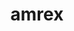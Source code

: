 ---
title: "amrex"
layout: cache
categories: [package, develop-2024-11-17]
meta: {"versions": ["24.10", "24.11"], "compilers": ["gcc@=11.4.0", "gcc@=9.4.0", "oneapi@=2024.2.1"], "oss": ["ubuntu20.04", "ubuntu22.04"], "platforms": ["linux"], "targets": ["neoverse_v1", "neoverse_v2", "ppc64le", "x86_64_v3"], "stacks": ["e4s", "e4s-neoverse-v2", "e4s-neoverse_v1", "e4s-oneapi", "e4s-power", "e4s-rocm-external", "root"], "num_specs": 27, "num_specs_by_stack": {"root": 27, "e4s-power": 4, "e4s-neoverse_v1": 6, "e4s-neoverse-v2": 4, "e4s": 6, "e4s-rocm-external": 2, "e4s-oneapi": 5}}
spec_details: [{"hash": "3lzfohzhrmcyrebxsxlynnk3lrg3lnwe", "compiler": "gcc@=9.4.0", "versions": ["24.10"], "os": "ubuntu20.04", "platform": "linux", "target": "ppc64le", "variants": ["~amrdata", "~ascent", "build_system=cmake", "build_type=Release", "~catalyst", "~conduit", "~cuda", "dimensions=1,2,3", "+eb", "~fortran", "generator=make", "~hdf5", "~hypre", "~ipo", "+linear_solvers", "+mpi", "+openmp", "+particles", "~petsc", "+pic", "~plotfile_tools", "precision=double", "~rocm", "+shared", "~sundials", "~sycl", "+tiny_profile"], "stacks": ["root", "e4s-power"], "size": "-", "tarball": "https://binaries.spack.io/develop-2024-11-17/build_cache/linux-ubuntu20.04-ppc64le/gcc-9.4.0/amrex-24.10/linux-ubuntu20.04-ppc64le-gcc-9.4.0-amrex-24.10-3lzfohzhrmcyrebxsxlynnk3lrg3lnwe.spack"}, {"hash": "wu6r5hgmplnmcrxp54klgqfze4q4apia", "compiler": "gcc@=9.4.0", "versions": ["24.10"], "os": "ubuntu20.04", "platform": "linux", "target": "ppc64le", "variants": ["~amrdata", "~ascent", "build_system=cmake", "build_type=Release", "~catalyst", "~conduit", "~cuda", "dimensions=1,2,3", "+eb", "~fortran", "generator=make", "~hdf5", "~hypre", "~ipo", "+linear_solvers", "+mpi", "~openmp", "+particles", "~petsc", "+pic", "~plotfile_tools", "precision=double", "~rocm", "+shared", "~sundials", "~sycl", "~tiny_profile"], "stacks": ["root", "e4s-power"], "size": "-", "tarball": "https://binaries.spack.io/develop-2024-11-17/build_cache/linux-ubuntu20.04-ppc64le/gcc-9.4.0/amrex-24.10/linux-ubuntu20.04-ppc64le-gcc-9.4.0-amrex-24.10-wu6r5hgmplnmcrxp54klgqfze4q4apia.spack"}, {"hash": "kxoozx25qw26kmypeds2i76xckuntheu", "compiler": "gcc@=9.4.0", "versions": ["24.11"], "os": "ubuntu20.04", "platform": "linux", "target": "ppc64le", "variants": ["~amrdata", "~ascent", "build_system=cmake", "build_type=Release", "~catalyst", "~conduit", "~cuda", "dimensions=1,2,3", "+eb", "~fortran", "generator=make", "~hdf5", "~hypre", "~ipo", "+linear_solvers", "+mpi", "~openmp", "~particles", "~petsc", "~pic", "~plotfile_tools", "precision=double", "~rocm", "~shared", "~sundials", "~sycl", "~tiny_profile"], "stacks": ["root", "e4s-power"], "size": "-", "tarball": "https://binaries.spack.io/develop-2024-11-17/build_cache/linux-ubuntu20.04-ppc64le/gcc-9.4.0/amrex-24.11/linux-ubuntu20.04-ppc64le-gcc-9.4.0-amrex-24.11-kxoozx25qw26kmypeds2i76xckuntheu.spack"}, {"hash": "ucrzoglsblkzo5lq5rqedcfg5j7r73ax", "compiler": "gcc@=9.4.0", "versions": ["24.11"], "os": "ubuntu20.04", "platform": "linux", "target": "ppc64le", "variants": ["~amrdata", "~ascent", "build_system=cmake", "build_type=Release", "~catalyst", "~conduit", "+cuda", "cuda_arch=70", "dimensions=1,2,3", "+eb", "~fortran", "generator=make", "~hdf5", "~hypre", "~ipo", "+linear_solvers", "+mpi", "~openmp", "~particles", "~petsc", "~pic", "~plotfile_tools", "precision=double", "~rocm", "~shared", "~sundials", "~sycl", "~tiny_profile"], "stacks": ["root", "e4s-power"], "size": "-", "tarball": "https://binaries.spack.io/develop-2024-11-17/build_cache/linux-ubuntu20.04-ppc64le/gcc-9.4.0/amrex-24.11/linux-ubuntu20.04-ppc64le-gcc-9.4.0-amrex-24.11-ucrzoglsblkzo5lq5rqedcfg5j7r73ax.spack"}, {"hash": "3y3gimgyzarbhwcohi7rebtyh2do2ehl", "compiler": "gcc@=11.4.0", "versions": ["24.10"], "os": "ubuntu22.04", "platform": "linux", "target": "neoverse_v1", "variants": ["~amrdata", "~ascent", "build_system=cmake", "build_type=Release", "~catalyst", "~conduit", "~cuda", "dimensions=1,2,3", "+eb", "~fortran", "generator=make", "~hdf5", "~hypre", "~ipo", "+linear_solvers", "+mpi", "~openmp", "+particles", "~petsc", "+pic", "~plotfile_tools", "precision=double", "~rocm", "+shared", "~sundials", "~sycl", "~tiny_profile"], "stacks": ["root", "e4s-neoverse_v1"], "size": "-", "tarball": "https://binaries.spack.io/develop-2024-11-17/build_cache/linux-ubuntu22.04-neoverse_v1/gcc-11.4.0/amrex-24.10/linux-ubuntu22.04-neoverse_v1-gcc-11.4.0-amrex-24.10-3y3gimgyzarbhwcohi7rebtyh2do2ehl.spack"}, {"hash": "zqssxaqwqcwvizwowxqgow3ardzaf3yx", "compiler": "gcc@=11.4.0", "versions": ["24.10"], "os": "ubuntu22.04", "platform": "linux", "target": "neoverse_v1", "variants": ["~amrdata", "~ascent", "build_system=cmake", "build_type=Release", "~catalyst", "~conduit", "~cuda", "dimensions=1,2,3", "+eb", "~fortran", "generator=make", "~hdf5", "~hypre", "~ipo", "+linear_solvers", "+mpi", "+openmp", "+particles", "~petsc", "+pic", "~plotfile_tools", "precision=double", "~rocm", "+shared", "~sundials", "~sycl", "+tiny_profile"], "stacks": ["root", "e4s-neoverse_v1"], "size": "-", "tarball": "https://binaries.spack.io/develop-2024-11-17/build_cache/linux-ubuntu22.04-neoverse_v1/gcc-11.4.0/amrex-24.10/linux-ubuntu22.04-neoverse_v1-gcc-11.4.0-amrex-24.10-zqssxaqwqcwvizwowxqgow3ardzaf3yx.spack"}, {"hash": "4eflpcvbcbht5ej3edq6nt62ldum2oi5", "compiler": "gcc@=11.4.0", "versions": ["24.11"], "os": "ubuntu22.04", "platform": "linux", "target": "neoverse_v1", "variants": ["~amrdata", "~ascent", "build_system=cmake", "build_type=Release", "~catalyst", "~conduit", "+cuda", "cuda_arch=75", "dimensions=1,2,3", "+eb", "~fortran", "generator=make", "~hdf5", "~hypre", "~ipo", "+linear_solvers", "+mpi", "~openmp", "~particles", "~petsc", "~pic", "~plotfile_tools", "precision=double", "~rocm", "~shared", "~sundials", "~sycl", "~tiny_profile"], "stacks": ["root", "e4s-neoverse_v1"], "size": "-", "tarball": "https://binaries.spack.io/develop-2024-11-17/build_cache/linux-ubuntu22.04-neoverse_v1/gcc-11.4.0/amrex-24.11/linux-ubuntu22.04-neoverse_v1-gcc-11.4.0-amrex-24.11-4eflpcvbcbht5ej3edq6nt62ldum2oi5.spack"}, {"hash": "ghesvibx5mranjkbjehi5j25tdtvf7ls", "compiler": "gcc@=11.4.0", "versions": ["24.11"], "os": "ubuntu22.04", "platform": "linux", "target": "neoverse_v1", "variants": ["~amrdata", "~ascent", "build_system=cmake", "build_type=Release", "~catalyst", "~conduit", "+cuda", "cuda_arch=80", "dimensions=1,2,3", "+eb", "~fortran", "generator=make", "~hdf5", "~hypre", "~ipo", "+linear_solvers", "+mpi", "~openmp", "~particles", "~petsc", "~pic", "~plotfile_tools", "precision=double", "~rocm", "~shared", "~sundials", "~sycl", "~tiny_profile"], "stacks": ["root", "e4s-neoverse_v1"], "size": "-", "tarball": "https://binaries.spack.io/develop-2024-11-17/build_cache/linux-ubuntu22.04-neoverse_v1/gcc-11.4.0/amrex-24.11/linux-ubuntu22.04-neoverse_v1-gcc-11.4.0-amrex-24.11-ghesvibx5mranjkbjehi5j25tdtvf7ls.spack"}, {"hash": "gkyq55fgsydfjxkmv3ivnmwadtz2krfl", "compiler": "gcc@=11.4.0", "versions": ["24.11"], "os": "ubuntu22.04", "platform": "linux", "target": "neoverse_v1", "variants": ["~amrdata", "~ascent", "build_system=cmake", "build_type=Release", "~catalyst", "~conduit", "~cuda", "dimensions=1,2,3", "+eb", "~fortran", "generator=make", "~hdf5", "~hypre", "~ipo", "+linear_solvers", "+mpi", "~openmp", "~particles", "~petsc", "~pic", "~plotfile_tools", "precision=double", "~rocm", "~shared", "~sundials", "~sycl", "~tiny_profile"], "stacks": ["root", "e4s-neoverse_v1"], "size": "-", "tarball": "https://binaries.spack.io/develop-2024-11-17/build_cache/linux-ubuntu22.04-neoverse_v1/gcc-11.4.0/amrex-24.11/linux-ubuntu22.04-neoverse_v1-gcc-11.4.0-amrex-24.11-gkyq55fgsydfjxkmv3ivnmwadtz2krfl.spack"}, {"hash": "srbgmr73iuxk5jln2hnbxtv7axiq7sp4", "compiler": "gcc@=11.4.0", "versions": ["24.11"], "os": "ubuntu22.04", "platform": "linux", "target": "neoverse_v1", "variants": ["~amrdata", "~ascent", "build_system=cmake", "build_type=Release", "~catalyst", "~conduit", "+cuda", "cuda_arch=90", "dimensions=1,2,3", "+eb", "~fortran", "generator=make", "~hdf5", "~hypre", "~ipo", "+linear_solvers", "+mpi", "~openmp", "~particles", "~petsc", "~pic", "~plotfile_tools", "precision=double", "~rocm", "~shared", "~sundials", "~sycl", "~tiny_profile"], "stacks": ["root", "e4s-neoverse_v1"], "size": "-", "tarball": "https://binaries.spack.io/develop-2024-11-17/build_cache/linux-ubuntu22.04-neoverse_v1/gcc-11.4.0/amrex-24.11/linux-ubuntu22.04-neoverse_v1-gcc-11.4.0-amrex-24.11-srbgmr73iuxk5jln2hnbxtv7axiq7sp4.spack"}, {"hash": "cj4bokiti33elouidruzxetzuvix5pyq", "compiler": "gcc@=11.4.0", "versions": ["24.10"], "os": "ubuntu22.04", "platform": "linux", "target": "neoverse_v2", "variants": ["~amrdata", "~ascent", "build_system=cmake", "build_type=Release", "~catalyst", "~conduit", "~cuda", "dimensions=1,2,3", "+eb", "~fortran", "generator=make", "~hdf5", "~hypre", "~ipo", "+linear_solvers", "+mpi", "+openmp", "+particles", "~petsc", "+pic", "~plotfile_tools", "precision=double", "~rocm", "+shared", "~sundials", "~sycl", "+tiny_profile"], "stacks": ["e4s-neoverse-v2", "root"], "size": "-", "tarball": "https://binaries.spack.io/develop-2024-11-17/build_cache/linux-ubuntu22.04-neoverse_v2/gcc-11.4.0/amrex-24.10/linux-ubuntu22.04-neoverse_v2-gcc-11.4.0-amrex-24.10-cj4bokiti33elouidruzxetzuvix5pyq.spack"}, {"hash": "xxss37qaqfp4e5hiweqkmofmnigkepah", "compiler": "gcc@=11.4.0", "versions": ["24.10"], "os": "ubuntu22.04", "platform": "linux", "target": "neoverse_v2", "variants": ["~amrdata", "~ascent", "build_system=cmake", "build_type=Release", "~catalyst", "~conduit", "~cuda", "dimensions=1,2,3", "+eb", "~fortran", "generator=make", "~hdf5", "~hypre", "~ipo", "+linear_solvers", "+mpi", "~openmp", "+particles", "~petsc", "+pic", "~plotfile_tools", "precision=double", "~rocm", "+shared", "~sundials", "~sycl", "~tiny_profile"], "stacks": ["e4s-neoverse-v2", "root"], "size": "-", "tarball": "https://binaries.spack.io/develop-2024-11-17/build_cache/linux-ubuntu22.04-neoverse_v2/gcc-11.4.0/amrex-24.10/linux-ubuntu22.04-neoverse_v2-gcc-11.4.0-amrex-24.10-xxss37qaqfp4e5hiweqkmofmnigkepah.spack"}, {"hash": "egh2fivlg4z5ioy5dy73e5exkr2ajtut", "compiler": "gcc@=11.4.0", "versions": ["24.11"], "os": "ubuntu22.04", "platform": "linux", "target": "neoverse_v2", "variants": ["~amrdata", "~ascent", "build_system=cmake", "build_type=Release", "~catalyst", "~conduit", "~cuda", "dimensions=1,2,3", "+eb", "~fortran", "generator=make", "~hdf5", "~hypre", "~ipo", "+linear_solvers", "+mpi", "~openmp", "~particles", "~petsc", "~pic", "~plotfile_tools", "precision=double", "~rocm", "~shared", "~sundials", "~sycl", "~tiny_profile"], "stacks": ["e4s-neoverse-v2", "root"], "size": "-", "tarball": "https://binaries.spack.io/develop-2024-11-17/build_cache/linux-ubuntu22.04-neoverse_v2/gcc-11.4.0/amrex-24.11/linux-ubuntu22.04-neoverse_v2-gcc-11.4.0-amrex-24.11-egh2fivlg4z5ioy5dy73e5exkr2ajtut.spack"}, {"hash": "tkgolhx2yzn7fa2iwaekenw4x7iwk63k", "compiler": "gcc@=11.4.0", "versions": ["24.11"], "os": "ubuntu22.04", "platform": "linux", "target": "neoverse_v2", "variants": ["~amrdata", "~ascent", "build_system=cmake", "build_type=Release", "~catalyst", "~conduit", "+cuda", "cuda_arch=90", "dimensions=1,2,3", "+eb", "~fortran", "generator=make", "~hdf5", "~hypre", "~ipo", "+linear_solvers", "+mpi", "~openmp", "~particles", "~petsc", "~pic", "~plotfile_tools", "precision=double", "~rocm", "~shared", "~sundials", "~sycl", "~tiny_profile"], "stacks": ["e4s-neoverse-v2", "root"], "size": "-", "tarball": "https://binaries.spack.io/develop-2024-11-17/build_cache/linux-ubuntu22.04-neoverse_v2/gcc-11.4.0/amrex-24.11/linux-ubuntu22.04-neoverse_v2-gcc-11.4.0-amrex-24.11-tkgolhx2yzn7fa2iwaekenw4x7iwk63k.spack"}, {"hash": "njmgbcpcaobako6ktetcei3xnin4m74c", "compiler": "gcc@=11.4.0", "versions": ["24.10"], "os": "ubuntu22.04", "platform": "linux", "target": "x86_64_v3", "variants": ["~amrdata", "~ascent", "build_system=cmake", "build_type=Release", "~catalyst", "~conduit", "~cuda", "dimensions=1,2,3", "+eb", "~fortran", "generator=make", "~hdf5", "~hypre", "~ipo", "+linear_solvers", "+mpi", "+openmp", "+particles", "~petsc", "+pic", "~plotfile_tools", "precision=double", "~rocm", "+shared", "~sundials", "~sycl", "+tiny_profile"], "stacks": ["root", "e4s"], "size": "-", "tarball": "https://binaries.spack.io/develop-2024-11-17/build_cache/linux-ubuntu22.04-x86_64_v3/gcc-11.4.0/amrex-24.10/linux-ubuntu22.04-x86_64_v3-gcc-11.4.0-amrex-24.10-njmgbcpcaobako6ktetcei3xnin4m74c.spack"}, {"hash": "zghcnyb74yubg5zx2kennosbvcnmqgmi", "compiler": "gcc@=11.4.0", "versions": ["24.10"], "os": "ubuntu22.04", "platform": "linux", "target": "x86_64_v3", "variants": ["~amrdata", "~ascent", "build_system=cmake", "build_type=Release", "~catalyst", "~conduit", "~cuda", "dimensions=1,2,3", "+eb", "~fortran", "generator=make", "~hdf5", "~hypre", "~ipo", "+linear_solvers", "+mpi", "~openmp", "+particles", "~petsc", "+pic", "~plotfile_tools", "precision=double", "~rocm", "+shared", "~sundials", "~sycl", "~tiny_profile"], "stacks": ["root", "e4s"], "size": "-", "tarball": "https://binaries.spack.io/develop-2024-11-17/build_cache/linux-ubuntu22.04-x86_64_v3/gcc-11.4.0/amrex-24.10/linux-ubuntu22.04-x86_64_v3-gcc-11.4.0-amrex-24.10-zghcnyb74yubg5zx2kennosbvcnmqgmi.spack"}, {"hash": "5lralwtvec2hio5xtntesfjgqkae2axs", "compiler": "gcc@=11.4.0", "versions": ["24.11"], "os": "ubuntu22.04", "platform": "linux", "target": "x86_64_v3", "variants": ["~amrdata", "~ascent", "build_system=cmake", "build_type=Release", "~catalyst", "~conduit", "+cuda", "cuda_arch=80", "dimensions=1,2,3", "+eb", "~fortran", "generator=make", "~hdf5", "~hypre", "~ipo", "+linear_solvers", "+mpi", "~openmp", "~particles", "~petsc", "~pic", "~plotfile_tools", "precision=double", "~rocm", "~shared", "~sundials", "~sycl", "~tiny_profile"], "stacks": ["root", "e4s"], "size": "-", "tarball": "https://binaries.spack.io/develop-2024-11-17/build_cache/linux-ubuntu22.04-x86_64_v3/gcc-11.4.0/amrex-24.11/linux-ubuntu22.04-x86_64_v3-gcc-11.4.0-amrex-24.11-5lralwtvec2hio5xtntesfjgqkae2axs.spack"}, {"hash": "t3vctzp6ukaycqh7ikk6rzvks5f5ffji", "compiler": "gcc@=11.4.0", "versions": ["24.11"], "os": "ubuntu22.04", "platform": "linux", "target": "x86_64_v3", "variants": ["amdgpu_target=gfx90a", "~amrdata", "~ascent", "build_system=cmake", "build_type=Release", "~catalyst", "~conduit", "~cuda", "dimensions=1,2,3", "+eb", "~fortran", "generator=make", "~hdf5", "~hypre", "~ipo", "+linear_solvers", "+mpi", "~openmp", "~particles", "~petsc", "~pic", "~plotfile_tools", "precision=double", "+rocm", "~shared", "~sundials", "~sycl", "~tiny_profile"], "stacks": ["root", "e4s"], "size": "-", "tarball": "https://binaries.spack.io/develop-2024-11-17/build_cache/linux-ubuntu22.04-x86_64_v3/gcc-11.4.0/amrex-24.11/linux-ubuntu22.04-x86_64_v3-gcc-11.4.0-amrex-24.11-t3vctzp6ukaycqh7ikk6rzvks5f5ffji.spack"}, {"hash": "vxzth2l7ki64drqbl22ac4h7mmzitfji", "compiler": "gcc@=11.4.0", "versions": ["24.11"], "os": "ubuntu22.04", "platform": "linux", "target": "x86_64_v3", "variants": ["amdgpu_target=gfx90a", "~amrdata", "~ascent", "build_system=cmake", "build_type=Release", "~catalyst", "~conduit", "~cuda", "dimensions=1,2,3", "+eb", "~fortran", "generator=make", "~hdf5", "~hypre", "~ipo", "+linear_solvers", "+mpi", "~openmp", "~particles", "~petsc", "~pic", "~plotfile_tools", "precision=double", "+rocm", "~shared", "~sundials", "~sycl", "~tiny_profile"], "stacks": ["root", "e4s-rocm-external"], "size": "-", "tarball": "https://binaries.spack.io/develop-2024-11-17/build_cache/linux-ubuntu22.04-x86_64_v3/gcc-11.4.0/amrex-24.11/linux-ubuntu22.04-x86_64_v3-gcc-11.4.0-amrex-24.11-vxzth2l7ki64drqbl22ac4h7mmzitfji.spack"}, {"hash": "wfo6afcmdirgtt56m4igct775etsbtel", "compiler": "gcc@=11.4.0", "versions": ["24.11"], "os": "ubuntu22.04", "platform": "linux", "target": "x86_64_v3", "variants": ["~amrdata", "~ascent", "build_system=cmake", "build_type=Release", "~catalyst", "~conduit", "~cuda", "dimensions=1,2,3", "+eb", "~fortran", "generator=make", "~hdf5", "~hypre", "~ipo", "+linear_solvers", "+mpi", "~openmp", "~particles", "~petsc", "~pic", "~plotfile_tools", "precision=double", "~rocm", "~shared", "~sundials", "~sycl", "~tiny_profile"], "stacks": ["root", "e4s"], "size": "-", "tarball": "https://binaries.spack.io/develop-2024-11-17/build_cache/linux-ubuntu22.04-x86_64_v3/gcc-11.4.0/amrex-24.11/linux-ubuntu22.04-x86_64_v3-gcc-11.4.0-amrex-24.11-wfo6afcmdirgtt56m4igct775etsbtel.spack"}, {"hash": "yi62rrqm53glsek7227e7d22uowli4gd", "compiler": "gcc@=11.4.0", "versions": ["24.11"], "os": "ubuntu22.04", "platform": "linux", "target": "x86_64_v3", "variants": ["~amrdata", "~ascent", "build_system=cmake", "build_type=Release", "~catalyst", "~conduit", "+cuda", "cuda_arch=90", "dimensions=1,2,3", "+eb", "~fortran", "generator=make", "~hdf5", "~hypre", "~ipo", "+linear_solvers", "+mpi", "~openmp", "~particles", "~petsc", "~pic", "~plotfile_tools", "precision=double", "~rocm", "~shared", "~sundials", "~sycl", "~tiny_profile"], "stacks": ["root", "e4s"], "size": "-", "tarball": "https://binaries.spack.io/develop-2024-11-17/build_cache/linux-ubuntu22.04-x86_64_v3/gcc-11.4.0/amrex-24.11/linux-ubuntu22.04-x86_64_v3-gcc-11.4.0-amrex-24.11-yi62rrqm53glsek7227e7d22uowli4gd.spack"}, {"hash": "zqdquykdyjgyle5xjbecinay5z36e3oo", "compiler": "gcc@=11.4.0", "versions": ["24.11"], "os": "ubuntu22.04", "platform": "linux", "target": "x86_64_v3", "variants": ["amdgpu_target=gfx908", "~amrdata", "~ascent", "build_system=cmake", "build_type=Release", "~catalyst", "~conduit", "~cuda", "dimensions=1,2,3", "+eb", "~fortran", "generator=make", "~hdf5", "~hypre", "~ipo", "+linear_solvers", "+mpi", "~openmp", "~particles", "~petsc", "~pic", "~plotfile_tools", "precision=double", "+rocm", "~shared", "~sundials", "~sycl", "~tiny_profile"], "stacks": ["root", "e4s-rocm-external"], "size": "-", "tarball": "https://binaries.spack.io/develop-2024-11-17/build_cache/linux-ubuntu22.04-x86_64_v3/gcc-11.4.0/amrex-24.11/linux-ubuntu22.04-x86_64_v3-gcc-11.4.0-amrex-24.11-zqdquykdyjgyle5xjbecinay5z36e3oo.spack"}, {"hash": "awuzcyo4a2gjpcu7bjkav2zpdy43i3fg", "compiler": "oneapi@=2024.2.1", "versions": ["24.10"], "os": "ubuntu22.04", "platform": "linux", "target": "x86_64_v3", "variants": ["~amrdata", "~ascent", "build_system=cmake", "build_type=Release", "~catalyst", "~conduit", "~cuda", "dimensions=1,2,3", "+eb", "~fortran", "generator=make", "~hdf5", "~hypre", "~ipo", "+linear_solvers", "+mpi", "+openmp", "+particles", "~petsc", "+pic", "~plotfile_tools", "precision=double", "~rocm", "+shared", "~sundials", "~sycl", "+tiny_profile"], "stacks": ["e4s-oneapi", "root"], "size": "-", "tarball": "https://binaries.spack.io/develop-2024-11-17/build_cache/linux-ubuntu22.04-x86_64_v3/oneapi-2024.2.1/amrex-24.10/linux-ubuntu22.04-x86_64_v3-oneapi-2024.2.1-amrex-24.10-awuzcyo4a2gjpcu7bjkav2zpdy43i3fg.spack"}, {"hash": "ello3c2y4wz6dbpnheojw7zlntdapx4f", "compiler": "oneapi@=2024.2.1", "versions": ["24.10"], "os": "ubuntu22.04", "platform": "linux", "target": "x86_64_v3", "variants": ["~amrdata", "~ascent", "build_system=cmake", "build_type=Release", "~catalyst", "~conduit", "~cuda", "dimensions=1,2,3", "+eb", "~fortran", "generator=make", "~hdf5", "~hypre", "~ipo", "+linear_solvers", "+mpi", "~openmp", "+particles", "~petsc", "+pic", "~plotfile_tools", "precision=double", "~rocm", "+shared", "~sundials", "~sycl", "~tiny_profile"], "stacks": ["e4s-oneapi", "root"], "size": "-", "tarball": "https://binaries.spack.io/develop-2024-11-17/build_cache/linux-ubuntu22.04-x86_64_v3/oneapi-2024.2.1/amrex-24.10/linux-ubuntu22.04-x86_64_v3-oneapi-2024.2.1-amrex-24.10-ello3c2y4wz6dbpnheojw7zlntdapx4f.spack"}, {"hash": "umlgvo2vut47an7k3gkmqu5ncyaklzzm", "compiler": "oneapi@=2024.2.1", "versions": ["24.10"], "os": "ubuntu22.04", "platform": "linux", "target": "x86_64_v3", "variants": ["~amrdata", "~ascent", "build_system=cmake", "build_type=Release", "~catalyst", "~conduit", "~cuda", "dimensions=1,2,3", "+eb", "~fortran", "generator=make", "~hdf5", "~hypre", "~ipo", "+linear_solvers", "+mpi", "~openmp", "+particles", "~petsc", "+pic", "~plotfile_tools", "precision=double", "~rocm", "+shared", "~sundials", "~sycl", "+tiny_profile"], "stacks": ["e4s-oneapi", "root"], "size": "-", "tarball": "https://binaries.spack.io/develop-2024-11-17/build_cache/linux-ubuntu22.04-x86_64_v3/oneapi-2024.2.1/amrex-24.10/linux-ubuntu22.04-x86_64_v3-oneapi-2024.2.1-amrex-24.10-umlgvo2vut47an7k3gkmqu5ncyaklzzm.spack"}, {"hash": "77e6nhxj2f5t7iejo24zbex6no6zohca", "compiler": "oneapi@=2024.2.1", "versions": ["24.11"], "os": "ubuntu22.04", "platform": "linux", "target": "x86_64_v3", "variants": ["~amrdata", "~ascent", "build_system=cmake", "build_type=Release", "~catalyst", "~conduit", "~cuda", "dimensions=1,2,3", "+eb", "~fortran", "generator=make", "~hdf5", "~hypre", "~ipo", "+linear_solvers", "+mpi", "~openmp", "~particles", "~petsc", "~pic", "~plotfile_tools", "precision=double", "~rocm", "~shared", "~sundials", "+sycl", "~tiny_profile"], "stacks": ["e4s-oneapi", "root"], "size": "-", "tarball": "https://binaries.spack.io/develop-2024-11-17/build_cache/linux-ubuntu22.04-x86_64_v3/oneapi-2024.2.1/amrex-24.11/linux-ubuntu22.04-x86_64_v3-oneapi-2024.2.1-amrex-24.11-77e6nhxj2f5t7iejo24zbex6no6zohca.spack"}, {"hash": "szj6k2vfss4d54wlhzsmfnwpafm7sobp", "compiler": "oneapi@=2024.2.1", "versions": ["24.11"], "os": "ubuntu22.04", "platform": "linux", "target": "x86_64_v3", "variants": ["~amrdata", "~ascent", "build_system=cmake", "build_type=Release", "~catalyst", "~conduit", "~cuda", "dimensions=1,2,3", "+eb", "~fortran", "generator=make", "~hdf5", "~hypre", "~ipo", "+linear_solvers", "+mpi", "~openmp", "~particles", "~petsc", "~pic", "~plotfile_tools", "precision=double", "~rocm", "~shared", "~sundials", "~sycl", "~tiny_profile"], "stacks": ["e4s-oneapi", "root"], "size": "-", "tarball": "https://binaries.spack.io/develop-2024-11-17/build_cache/linux-ubuntu22.04-x86_64_v3/oneapi-2024.2.1/amrex-24.11/linux-ubuntu22.04-x86_64_v3-oneapi-2024.2.1-amrex-24.11-szj6k2vfss4d54wlhzsmfnwpafm7sobp.spack"}]
---